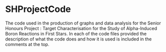 # SHProjectCode
The code used in the production of graphs and data analysis for the Senior Honours Project : Target Characterisation for the Study of Alpha-Induced Boron Reactions in First Stars.
In each of the code files provided the description of what the code does and how it is used is included in the comments at the top.
